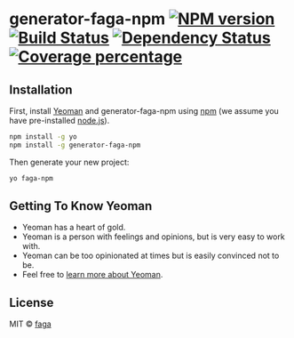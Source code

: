 # generator-faga-npm [![NPM version][npm-image]][npm-url] [![Build Status][travis-image]][travis-url] [![Dependency Status][daviddm-image]][daviddm-url] [![Coverage percentage][coveralls-image]][coveralls-url]
> 

## Installation

First, install [Yeoman](http://yeoman.io) and generator-faga-npm using [npm](https://www.npmjs.com/) (we assume you have pre-installed [node.js](https://nodejs.org/)).

```bash
npm install -g yo
npm install -g generator-faga-npm
```

Then generate your new project:

```bash
yo faga-npm
```

## Getting To Know Yeoman

 * Yeoman has a heart of gold.
 * Yeoman is a person with feelings and opinions, but is very easy to work with.
 * Yeoman can be too opinionated at times but is easily convinced not to be.
 * Feel free to [learn more about Yeoman](http://yeoman.io/).

## License

MIT © [faga]()


[npm-image]: https://badge.fury.io/js/generator-faga-npm.svg
[npm-url]: https://npmjs.org/package/generator-faga-npm
[travis-image]: https://travis-ci.com//generator-faga-npm.svg?branch=master
[travis-url]: https://travis-ci.com//generator-faga-npm
[daviddm-image]: https://david-dm.org//generator-faga-npm.svg?theme=shields.io
[daviddm-url]: https://david-dm.org//generator-faga-npm
[coveralls-image]: https://coveralls.io/repos//generator-faga-npm/badge.svg
[coveralls-url]: https://coveralls.io/r//generator-faga-npm
